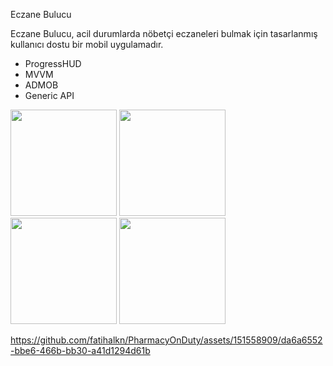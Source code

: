 Eczane Bulucu

Eczane Bulucu, acil durumlarda nöbetçi eczaneleri bulmak için tasarlanmış kullanıcı dostu bir mobil uygulamadır.



* ProgressHUD
* MVVM
* ADMOB
* Generic API 

<img width="170" src="https://github.com/fatihalkn/PharmacyOnDuty/assets/151558909/31bc5914-206a-40ee-a11a-be0646c99728">
<img width="170" src="https://github.com/fatihalkn/PharmacyOnDuty/assets/151558909/70a43795-7114-4e0d-8363-039e65817b8b">
<img width="170" src="https://github.com/fatihalkn/PharmacyOnDuty/assets/151558909/471a51b5-24cd-4b73-bacf-b536ef9a64a4">
<img width="170" src="https://github.com/fatihalkn/PharmacyOnDuty/assets/151558909/5ad364e6-4876-4098-94d5-dd901417fe6b">

https://github.com/fatihalkn/PharmacyOnDuty/assets/151558909/da6a6552-bbe6-466b-bb30-a41d1294d61b

